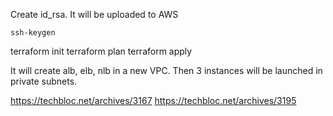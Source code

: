 Create id_rsa. It will be uploaded to AWS
```
ssh-keygen
```
terraform init
terraform plan
terraform apply

It will create alb, elb, nlb in a new VPC. Then 3 instances will be launched in private subnets.

https://techbloc.net/archives/3167
https://techbloc.net/archives/3195


